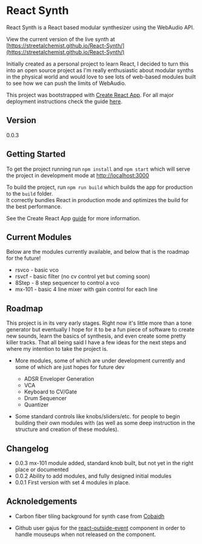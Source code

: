# React Synth

React Synth is a React based modular synthesizer using the WebAudio API.

View the current version of the live synth at [https://streetalchemist.github.io/React-Synth/](https://streetalchemist.github.io/React-Synth/)

Initially created as a personal project to learn React, I decided to turn this into an open source project as I'm really enthusiastic about modular synths in the physical world and would love to see lots of web-based modules built to see how we can push the limits of WebAudio.

This project was bootstrapped with [Create React App](https://github.com/facebookincubator/create-react-app). For all major deployment instructions check the guide [here](https://github.com/facebookincubator/create-react-app/blob/master/packages/react-scripts/template/README.md).

## Version
0.0.3

## Getting Started

To get the project running run `npm install` and `npm start` which will serve the project in development mode at [http://localhost:3000](http://localhost:3000)

To build the project, run `npm run build` which builds the app for production to the `build` folder.<br>
It correctly bundles React in production mode and optimizes the build for the best performance.

See the Create React App [guide](https://github.com/facebookincubator/create-react-app/blob/master/packages/react-scripts/template/README.md) for more information.

## Current Modules

Below are the modules currently available, and below that is the roadmap for the future!

- rsvco - basic vco
- rsvcf - basic filter (no cv control yet but coming soon)
- 8Step - 8 step sequencer to control a vco
- mx-101 - basic 4 line mixer with gain control for each line

## Roadmap

This project is in its very early stages. Right now it's little more than a tone generator but eventually I hope for it to be a fun piece of software to create new sounds, learn the basics of synthesis, and even create some pretty killer tracks. That all being said I have a few ideas for the next steps and where my intention to take the project is.

- More modules, some of which are under development currently and some of which are just hopes for future dev
	- ADSR Enveloper Generation
	- VCA
	- Keyboard to CV/Gate
	- Drum Sequencer
	- Quantizer

- Some standard controls like knobs/sliders/etc. for people to begin building their own modules with (as well as some deep instruction in the structure and creation of these modules).


## Changelog

- 0.0.3 mx-101 module added, standard knob built, but not yet in the right place or documented
- 0.0.2 Ability to add modules, and fully designed initial modules
- 0.0.1 First version with set 4 modules in place.

## Acknoledgements

- Carbon fiber tiling background for synth case from [Cobaidh](https://community.coreldraw.com/show/community_galleries_abc_/m/cobaidh/143125)

- Github user gajus for the [react-outside-event](https://github.com/gajus/react-outside-event) component in order to handle mouseups when not released on the component.